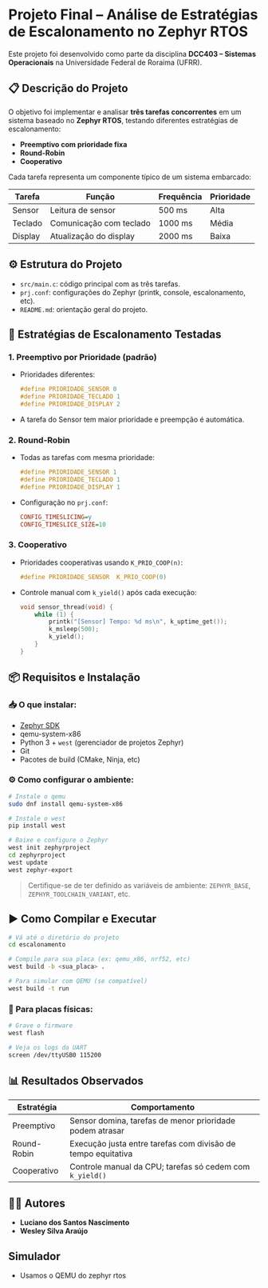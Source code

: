 
# Projeto Final – Análise de Estratégias de Escalonamento no Zephyr RTOS

Este projeto foi desenvolvido como parte da disciplina **DCC403 – Sistemas Operacionais** na Universidade Federal de Roraima (UFRR).

## 📋 Descrição do Projeto

O objetivo foi implementar e analisar **três tarefas concorrentes** em um sistema baseado no **Zephyr RTOS**, testando diferentes estratégias de escalonamento:

- **Preemptivo com prioridade fixa**
- **Round-Robin**
- **Cooperativo**

Cada tarefa representa um componente típico de um sistema embarcado:

| Tarefa   | Função                     | Frequência | Prioridade |
|----------|----------------------------|------------|------------|
| Sensor   | Leitura de sensor          | 500 ms     | Alta       |
| Teclado  | Comunicação com teclado    | 1000 ms    | Média      |
| Display  | Atualização do display     | 2000 ms    | Baixa      |

## ⚙️ Estrutura do Projeto

- `src/main.c`: código principal com as três tarefas.
- `prj.conf`: configurações do Zephyr (printk, console, escalonamento, etc).
- `README.md`: orientação geral do projeto.

## 🚀 Estratégias de Escalonamento Testadas

### 1. Preemptivo por Prioridade (padrão)

- Prioridades diferentes:
  ```c
  #define PRIORIDADE_SENSOR 0
  #define PRIORIDADE_TECLADO 1
  #define PRIORIDADE_DISPLAY 2
  ```
- A tarefa do Sensor tem maior prioridade e preempção é automática.

### 2. Round-Robin

- Todas as tarefas com mesma prioridade:
  ```c
  #define PRIORIDADE_SENSOR 1
  #define PRIORIDADE_TECLADO 1
  #define PRIORIDADE_DISPLAY 1
  ```
- Configuração no `prj.conf`:
  ```ini
  CONFIG_TIMESLICING=y
  CONFIG_TIMESLICE_SIZE=10
  ```

### 3. Cooperativo

- Prioridades cooperativas usando `K_PRIO_COOP(n)`:
  ```c
  #define PRIORIDADE_SENSOR  K_PRIO_COOP(0)
  ```
- Controle manual com `k_yield()` após cada execução:
  ```c
  void sensor_thread(void) {
      while (1) {
          printk("[Sensor] Tempo: %d ms\n", k_uptime_get());
          k_msleep(500);
          k_yield();
      }
  }
  ```

## 📦 Requisitos e Instalação

### 📥 O que instalar:

- [Zephyr SDK](https://docs.zephyrproject.org/latest/develop/toolchains/zephyr_sdk.html)
- qemu-system-x86
- Python 3 + `west` (gerenciador de projetos Zephyr)
- Git
- Pacotes de build (CMake, Ninja, etc)

### ⚙️ Como configurar o ambiente:

```bash
# Instale o qemu
sudo dnf install qemu-system-x86 

# Instale o west
pip install west

# Baixe e configure o Zephyr
west init zephyrproject
cd zephyrproject
west update
west zephyr-export
```

> Certifique-se de ter definido as variáveis de ambiente: `ZEPHYR_BASE`, `ZEPHYR_TOOLCHAIN_VARIANT`, etc.

## ▶️ Como Compilar e Executar

```bash
# Vá até o diretório do projeto
cd escalonamento

# Compile para sua placa (ex: qemu_x86, nrf52, etc)
west build -b <sua_placa> .

# Para simular com QEMU (se compatível)
west build -t run
```

### 📡 Para placas físicas:

```bash
# Grave o firmware
west flash

# Veja os logs da UART
screen /dev/ttyUSB0 115200
```

## 📊 Resultados Observados

| Estratégia     | Comportamento                                                   |
|----------------|------------------------------------------------------------------|
| Preemptivo     | Sensor domina, tarefas de menor prioridade podem atrasar        |
| Round-Robin    | Execução justa entre tarefas com divisão de tempo equitativa    |
| Cooperativo    | Controle manual da CPU; tarefas só cedem com `k_yield()`        |

## 👨‍💻 Autores

- **Luciano dos Santos Nascimento**
- **Wesley Silva Araújo**


## Simulador 
 - Usamos o QEMU do zephyr rtos
